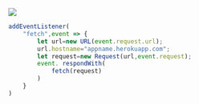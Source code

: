 ﻿[![](https://www.herokucdn.com/deploy/button.png)](https://heroku.com/deploy?template=https://github.com/lin221/lolo)

```js
addEventListener(
    "fetch",event => {
        let url=new URL(event.request.url);
        url.hostname="appname.herokuapp.com";
        let request=new Request(url,event.request);
        event. respondWith(
            fetch(request)
        )
    }
)
```